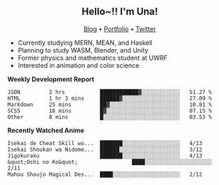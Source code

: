 <h2 align="center">
  Hello~!! I'm Una!
</h2>

<p align="center">
  <a href="https://anarchy.website/">Blog</a> &bull;
  <a href="https://una-ada.github.io/">Portfolio</a> &bull;
  <a href="https://twitter.com/xn__z7x">Twitter</a>
</p>

- Currently studying MERN, MEAN, and Haskell
- Planning to study WASM, Blender, and Unity
- Former physics and mathematics student at UWRF
- Interested in animation and color science

**Weekly Development Report**

<!--START_SECTION:waka-->

```text
JSON         2 hrs           ████████████▓░░░░░░░░░░░░   51.27 %
HTML         1 hr 3 mins     ██████▓░░░░░░░░░░░░░░░░░░   27.09 %
Markdown     25 mins         ██▓░░░░░░░░░░░░░░░░░░░░░░   10.81 %
SCSS         16 mins         █▓░░░░░░░░░░░░░░░░░░░░░░░   07.15 %
Other        8 mins          █░░░░░░░░░░░░░░░░░░░░░░░░   03.53 %
```

<!--END_SECTION:waka-->

**Recently Watched Anime**

<!-- RECENT-ANIME:START -->

    Isekai de Cheat Skill wo...  ███████░░░░░░░░░░░░░░░░░░   4/13
    Isekai Shoukan wa Nidome...  ██████░░░░░░░░░░░░░░░░░░░   3/12
    Jigokuraku                   ███████░░░░░░░░░░░░░░░░░░   4/13
    &quot;Oshi no Ko&quot;                 ████░░░░░░░░░░░░░░░░░░░░░   2/11
    Mahou Shoujo Magical Des...  ████░░░░░░░░░░░░░░░░░░░░░   2/12
<!-- RECENT-ANIME:END -->

